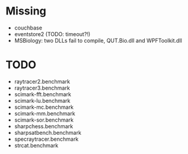 # Missing

* couchbase
* eventstore2 (TODO: timeout?!)
* MSBiology: two DLLs fail to compile, QUT.Bio.dll and WPFToolkit.dll


# TODO

* raytracer2.benchmark
* raytracer3.benchmark
* scimark-fft.benchmark
* scimark-lu.benchmark
* scimark-mc.benchmark
* scimark-mm.benchmark
* scimark-sor.benchmark
* sharpchess.benchmark
* sharpsatbench.benchmark
* specraytracer.benchmark
* strcat.benchmark
